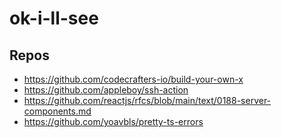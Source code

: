 # ok-i-ll-see

## Repos
- https://github.com/codecrafters-io/build-your-own-x
- https://github.com/appleboy/ssh-action
- https://github.com/reactjs/rfcs/blob/main/text/0188-server-components.md
- https://github.com/yoavbls/pretty-ts-errors
